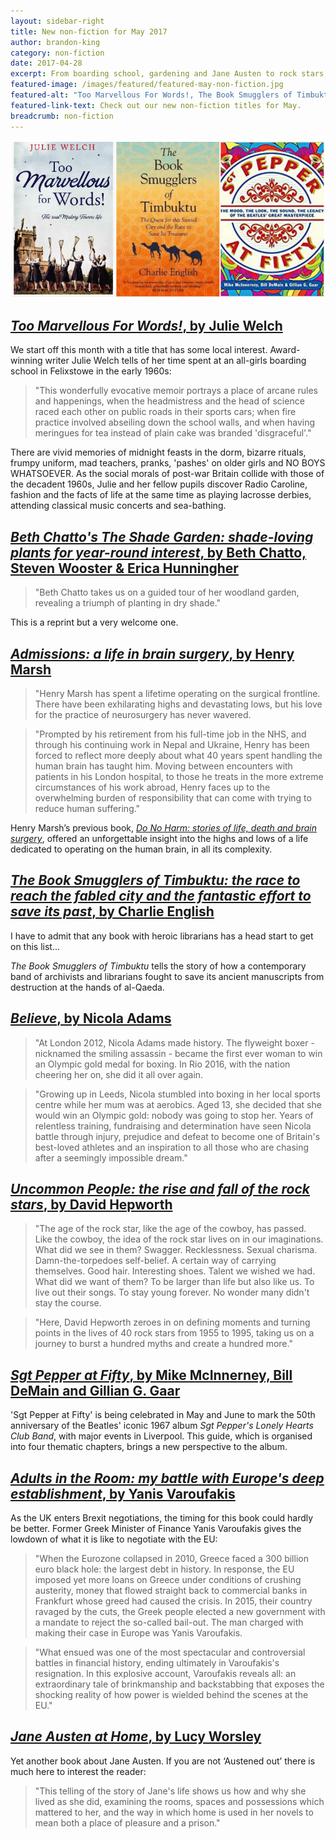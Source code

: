 ```yaml
---
layout: sidebar-right
title: New non-fiction for May 2017
author: brandon-king
category: non-fiction
date: 2017-04-28
excerpt: From boarding school, gardening and Jane Austen to rock stars, boxing and heroic librarians.
featured-image: /images/featured/featured-may-non-fiction.jpg
featured-alt: "Too Marvellous For Words!, The Book Smugglers of Timbuktu, Sgt Pepper at Fifty"
featured-link-text: Check out our new non-fiction titles for May.
breadcrumb: non-fiction
---
```


![Too Marvellous For Words!, The Book Smugglers of Timbuktu, Sgt Pepper at Fifty](/images/featured/featured-may-non-fiction.jpg)

## [<cite>Too Marvellous For Words!</cite>, by Julie Welch](https://suffolk.spydus.co.uk/cgi-bin/spydus.exe/ENQ/OPAC/BIBENQ?BRN=2143206)

We start off this month with a title that has some local interest. Award-winning writer Julie Welch tells of her time spent at an all-girls boarding school in Felixstowe in the early 1960s:

> "This wonderfully evocative memoir portrays a place of arcane rules and happenings, when the headmistress and the head of science raced each other on public roads in their sports cars; when fire practice involved abseiling down the school walls, and when having meringues for tea instead of plain cake was branded 'disgraceful'."

There are vivid memories of midnight feasts in the dorm, bizarre rituals, frumpy uniform, mad teachers, pranks, 'pashes' on older girls and NO BOYS WHATSOEVER. As the social morals of post-war Britain collide with those of the decadent 1960s, Julie and her fellow pupils discover Radio Caroline, fashion and the facts of life at the same time as playing lacrosse derbies, attending classical music concerts and sea-bathing.

## [<cite>Beth Chatto's The Shade Garden: shade-loving plants for year-round interest</cite>, by Beth Chatto, Steven Wooster & Erica Hunningher](https://suffolk.spydus.co.uk/cgi-bin/spydus.exe/ENQ/OPAC/BIBENQ?BRN=1962317)

> "Beth Chatto takes us on a guided tour of her woodland garden, revealing a triumph of planting in dry shade."

This is a reprint but a very welcome one.

## [<cite>Admissions: a life in brain surgery</cite>, by Henry Marsh](https://suffolk.spydus.co.uk/cgi-bin/spydus.exe/ENQ/OPAC/BIBENQ?BRN=2143255)

> "Henry Marsh has spent a lifetime operating on the surgical frontline. There have been exhilarating highs and devastating lows, but his love for the practice of neurosurgery has never wavered.

> "Prompted by his retirement from his full-time job in the NHS, and through his continuing work in Nepal and Ukraine, Henry has been forced to reflect more deeply about what 40 years spent handling the human brain has taught him. Moving between encounters with patients in his London hospital, to those he treats in the more extreme circumstances of his work abroad, Henry faces up to the overwhelming burden of responsibility that can come with trying to reduce human suffering."

Henry Marsh’s previous book, [<cite>Do No Harm: stories of life, death and brain surgery</cite>](https://suffolk.spydus.co.uk/cgi-bin/spydus.exe/ENQ/OPAC/BIBENQ?BRN=1655768), offered an unforgettable insight into the highs and lows of a life dedicated to operating on the human brain, in all its complexity.

## [<cite>The Book Smugglers of Timbuktu: the race to reach the fabled city and the fantastic effort to save its past</cite>, by Charlie English](https://suffolk.spydus.co.uk/cgi-bin/spydus.exe/ENQ/OPAC/BIBENQ?BRN=2138276)

I have to admit that any book with heroic librarians has a head start to get on this list...

<cite>The Book Smugglers of Timbuktu</cite> tells the story of how a contemporary band of archivists and librarians fought to save its ancient manuscripts from destruction at the hands of al-Qaeda.

## [<cite>Believe</cite>, by Nicola Adams](https://suffolk.spydus.co.uk/cgi-bin/spydus.exe/ENQ/OPAC/BIBENQ?BRN=2126370)

> "At London 2012, Nicola Adams made history. The flyweight boxer - nicknamed the smiling assassin - became the first ever woman to win an Olympic gold medal for boxing. In Rio 2016, with the nation cheering her on, she did it all over again.

> "Growing up in Leeds, Nicola stumbled into boxing in her local sports centre while her mum was at aerobics. Aged 13, she decided that she would win an Olympic gold: nobody was going to stop her. Years of relentless training, fundraising and determination have seen Nicola battle through injury, prejudice and defeat to become one of Britain's best-loved athletes and an inspiration to all those who are chasing after a seemingly impossible dream."

## [<cite>Uncommon People: the rise and fall of the rock stars</cite>, by David Hepworth](https://suffolk.spydus.co.uk/cgi-bin/spydus.exe/ENQ/OPAC/BIBENQ?BRN=2137505)

> "The age of the rock star, like the age of the cowboy, has passed. Like the cowboy, the idea of the rock star lives on in our imaginations. What did we see in them? Swagger. Recklessness. Sexual charisma. Damn-the-torpedoes self-belief. A certain way of carrying themselves. Good hair. Interesting shoes. Talent we wished we had. What did we want of them? To be larger than life but also like us. To live out their songs. To stay young forever. No wonder many didn't stay the course.

> "Here, David Hepworth zeroes in on defining moments and turning points in the lives of 40 rock stars from 1955 to 1995, taking us on a journey to burst a hundred myths and create a hundred more."

## [<cite>Sgt Pepper at Fifty</cite>, by Mike McInnerney, Bill DeMain and Gillian G. Gaar](https://suffolk.spydus.co.uk/cgi-bin/spydus.exe/ENQ/OPAC/BIBENQ?BRN=2147943)

'Sgt Pepper at Fifty' is being celebrated in May and June to mark the 50th anniversary of the Beatles' iconic 1967 album <cite>Sgt Pepper's Lonely Hearts Club Band</cite>, with major events in Liverpool. This guide, which is organised into four thematic chapters, brings a new perspective to the album.

## [<cite>Adults in the Room: my battle with Europe's deep establishment</cite>, by Yanis Varoufakis](https://suffolk.spydus.co.uk/cgi-bin/spydus.exe/ENQ/OPAC/BIBENQ?BRN=2125736)

As the UK enters Brexit negotiations, the timing for this book could hardly be better. Former Greek Minister of Finance Yanis Varoufakis gives the lowdown of what it is like to negotiate with the EU:

> "When the Eurozone collapsed in 2010, Greece faced a 300 billion euro black hole: the largest debt in history. In response, the EU imposed yet more loans on Greece under conditions of crushing austerity, money that flowed straight back to commercial banks in Frankfurt whose greed had caused the crisis. In 2015, their country ravaged by the cuts, the Greek people elected a new government with a mandate to reject the so-called bail-out. The man charged with making their case in Europe was Yanis Varoufakis.

> "What ensued was one of the most spectacular and controversial battles in financial history, ending ultimately in Varoufakis's resignation. In this explosive account, Varoufakis reveals all: an extraordinary tale of brinkmanship and backstabbing that exposes the shocking reality of how power is wielded behind the scenes at the EU."

## [<cite>Jane Austen at Home</cite>, by Lucy Worsley](https://suffolk.spydus.co.uk/cgi-bin/spydus.exe/ENQ/OPAC/BIBENQ?BRN=2141962)

Yet another book about Jane Austen. If you are not ‘Austened out’ there is much here to interest the reader:

> "This telling of the story of Jane's life shows us how and why she lived as she did, examining the rooms, spaces and possessions which mattered to her, and the way in which home is used in her novels to mean both a place of pleasure and a prison."
